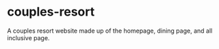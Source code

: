 # couples-resort
A couples resort website made up of the homepage, dining page, and all inclusive page. 
